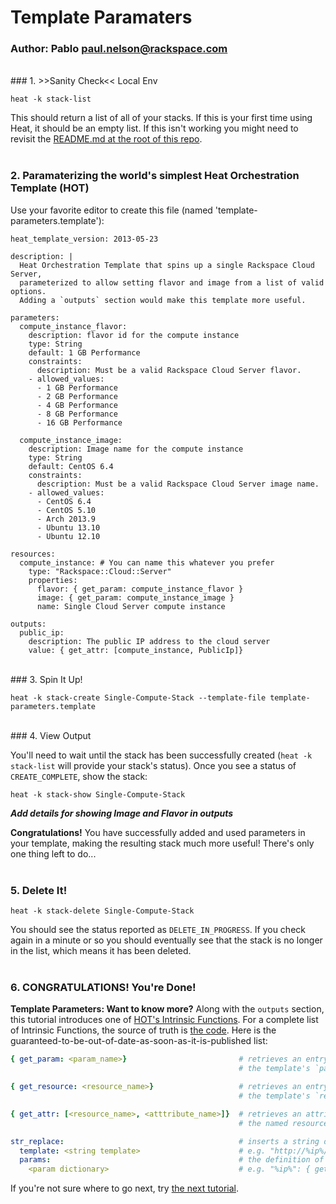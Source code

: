 # Template Paramaters
### Author: Pablo <paul.nelson@rackspace.com>
</br>
### 1. >>Sanity Check<< Local Env

```shell
heat -k stack-list
```

This should return a list of all of your stacks. If this is your first time using Heat, it should be an empty list. If this isn't working you might need to revisit the [README.md at the root of this repo](/).
</br>
</br>
### 2. Paramaterizing the world's simplest Heat Orchestration Template (HOT)

Use your favorite editor to create this file (named 'template-parameters.template'):

```shell
heat_template_version: 2013-05-23

description: |
  Heat Orchestration Template that spins up a single Rackspace Cloud Server,
  parameterized to allow setting flavor and image from a list of valid options.
  Adding a `outputs` section would make this template more useful.

parameters:
  compute_instance_flavor:
    description: flavor id for the compute instance
    type: String
    default: 1 GB Performance
    constraints:
      description: Must be a valid Rackspace Cloud Server flavor.
    - allowed_values:
      - 1 GB Performance
      - 2 GB Performance
      - 4 GB Performance
      - 8 GB Performance
      - 16 GB Performance

  compute_instance_image:
    description: Image name for the compute instance
    type: String
    default: CentOS 6.4
    constraints:
      description: Must be a valid Rackspace Cloud Server image name.
    - allowed_values:
      - CentOS 6.4
      - CentOS 5.10
      - Arch 2013.9
      - Ubuntu 13.10
      - Ubuntu 12.10

resources:
  compute_instance: # You can name this whatever you prefer
    type: "Rackspace::Cloud::Server"
    properties:
      flavor: { get_param: compute_instance_flavor }
      image: { get_param: compute_instance_image }
      name: Single Cloud Server compute instance

outputs:
  public_ip:
    description: The public IP address to the cloud server
    value: { get_attr: [compute_instance, PublicIp]}
```
</br>
### 3. Spin It Up!

```shell
heat -k stack-create Single-Compute-Stack --template-file template-parameters.template
```

</br>
### 4. View Output

You'll need to wait until the stack has been successfully created (`heat -k stack-list` will provide your stack's status). Once you see a status of `CREATE_COMPLETE`, show the stack:

```shell
heat -k stack-show Single-Compute-Stack
```

___Add details for showing Image and Flavor in outputs___

__Congratulations!__ You have successfully added and used parameters in your template, making the resulting stack much more useful! There's only one thing left to do...
</br>
</br>
### 5. Delete It!

```shell
heat -k stack-delete Single-Compute-Stack
```

You should see the status reported as `DELETE_IN_PROGRESS`. If you check again in a minute or so you should eventually see that the stack is no longer in the list, which means it has been deleted.
</br>
</br>
### 6. CONGRATULATIONS! You're Done!

__Template Parameters: Want to know more?__ Along with the `outputs` section, this tutorial introduces one of [HOT's Intrinsic Functions](http://docs.openstack.org/developer/heat/template_guide/hot_spec.html#hot-spec-intrinsic-functions). For a complete list of Intrinsic Functions, the source of truth is [the code](https://github.com/openstack/heat/blob/master/heat/engine/hot.py). Here is the guaranteed-to-be-out-of-date-as-soon-as-it-is-published list:

```yaml
{ get_param: <param_name>}                         # retrieves an entry by name from
                                                   # the template's `parameters` section

{ get_resource: <resource_name>}                   # retrieves an entry by name from
                                                   # the template's `resources` section

{ get_attr: [<resource_name>, <atttribute_name>]}  # retrieves an attribute's value from
                                                   # the named resource

str_replace:                                       # inserts a string defined by `template`
  template: <string template>                      # e.g. "http://%ip%/wordpress"
  params:                                          # the definition of the params in the template
    <param dictionary>                             # e.g. "%ip%": { get_attr: [ lb, PublicIp ] }

```

If you're not sure where to go next, try [the next tutorial](/109.Resource-Groups).
